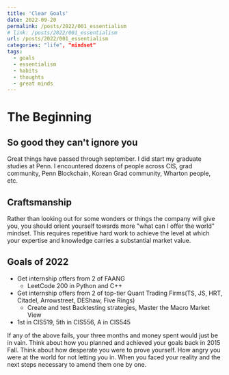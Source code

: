 ```yaml
---
title: 'Clear Goals'
date: 2022-09-20
permalink: /posts/2022/001_essentialism
# link: /posts/2022/001_essentialism
url: /posts/2022/001_essentialism
categories: "life", "mindset"
tags:
  - goals
  - essentialism
  - habits
  - thoughts
  - great minds
---
```


The Beginning
======

So good they can't ignore you
------

Great things have passed through september. I did start my graduate studies at Penn. I encountered dozens of people across CIS, grad community, Penn Blockchain, Korean Grad community, Wharton people, etc. 

Craftsmanship
------
Rather than looking out for some wonders or things the company will give you, you should orient yourself towards more "what can I offer the world" mindset. This requires repetitive hard work to achieve the level at which your expertise and knowledge carries a substantial market value.


Goals of 2022
------
- Get internship offers from 2 of FAANG
  - LeetCode 200 in Python and C++
- Get internship offers from 2 of top-tier Quant Trading Firms(TS, JS, HRT, Citadel, Arrowstreet, DEShaw, Five Rings)
  - Create and test Backtesting strategies, Master the Macro Market View
- 1st in CIS519, 5th in CIS556, A in CIS545

If any of the above fails, your three months and money spent would just be in vain. Think about how you planned and achieved your goals back in 2015 Fall. Think about how desperate you were to prove yourself. How angry you were at the world for not letting you in. When you faced your reality and the next steps necessary to amend them one by one.


